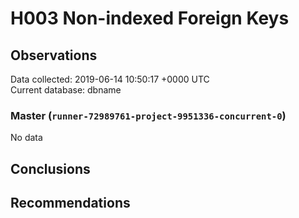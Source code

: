 # H003 Non-indexed Foreign Keys #

## Observations ##
Data collected: 2019-06-14 10:50:17 +0000 UTC  
Current database: dbname  

### Master (`runner-72989761-project-9951336-concurrent-0`) ###


No data


## Conclusions ##


## Recommendations ##

